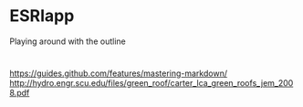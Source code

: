 # ESRIapp
Playing around with the outline

# 
https://guides.github.com/features/mastering-markdown/
http://hydro.engr.scu.edu/files/green_roof/carter_lca_green_roofs_jem_2008.pdf
